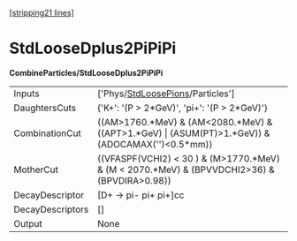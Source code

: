 [[stripping21 lines]](./stripping21-index)

# StdLooseDplus2PiPiPi

**CombineParticles/StdLooseDplus2PiPiPi**

|                  |                                                                                                           |
|------------------|-----------------------------------------------------------------------------------------------------------|
| Inputs           | ['Phys/[StdLoosePions](./stripping21-commonparticles-stdloosepions)/Particles']                         |
| DaughtersCuts    | {'K+': '(P \> 2\*GeV)', 'pi+': '(P \> 2\*GeV)'}                                                           |
| CombinationCut   | ((AM\>1760.\*MeV) & (AM\<2080.\*MeV) & ((APT\>1.\*GeV) \| (ASUM(PT)\>1.\*GeV)) & (ADOCAMAX('')\<0.5\*mm)) |
| MotherCut        | ((VFASPF(VCHI2) \< 30 ) & (M\>1770.\*MeV) & (M \< 2070.\*MeV) & (BPVVDCHI2\>36) & (BPVDIRA\>0.98))        |
| DecayDescriptor  | [D+ -\> pi- pi+ pi+]cc                                                                                  |
| DecayDescriptors | []                                                                                                      |
| Output           | None                                                                                                      |
